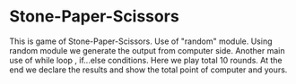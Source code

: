 # Stone-Paper-Scissors
This is game of Stone-Paper-Scissors.
Use of "random" module.
Using random module we generate the output from computer side.
Another main use of  while loop , if...else conditions.
Here we play total 10 rounds.
At the end we declare the results and show the total point of computer and yours.
